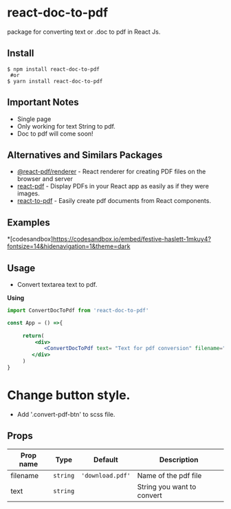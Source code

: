 # react-doc-to-pdf
 package for converting text or .doc  to pdf in React Js.



## Install

```
$ npm install react-doc-to-pdf
 #or 
$ yarn install react-doc-to-pdf
```

## Important Notes

- Single page
- Only working for text String to pdf. 
- Doc to pdf will come soon!


## Alternatives and Similars Packages

* [@react-pdf/renderer](https://www.npmjs.com/package/@react-pdf/renderer) - React renderer for creating PDF files on the browser and server
* [react-pdf](https://www.npmjs.com/package/react-pdf) - Display PDFs in your React app as easily as if they were images.
* [react-to-pdf](https://www.npmjs.com/package/react-to-pdf) - Easily create pdf documents from React components.


## Examples

*[codesandbox]https://codesandbox.io/embed/festive-haslett-1mkuy4?fontsize=14&hidenavigation=1&theme=dark

## Usage
- Convert textarea text to pdf.

**Using**
```jsx
import ConvertDocToPdf from 'react-doc-to-pdf'

const App = () =>{
     
     return(
         <div>
            <ConvertDocToPdf text= "Text for pdf conversion" filename="dummy.pdf"/>
        </div>
     )
}

```

# Change button style. 
- Add '.convert-pdf-btn' to scss file.



## Props

|Prop name        |Type               |Default            |Description
|-----------------|-------------------|-------------------|--------------------------------
|filename         | `string`          | `'download.pdf'`  | Name of the pdf file
|text             | `string`          |                   |  String you want to convert      | 